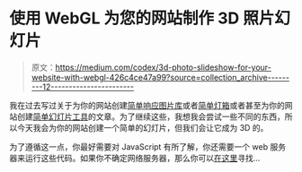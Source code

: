# 使用 WebGL 为您的网站制作 3D 照片幻灯片

> 原文：<https://medium.com/codex/3d-photo-slideshow-for-your-website-with-webgl-426c4ce47a99?source=collection_archive---------12----------------------->

我在过去写过关于为你的网站创建[简单响应图片库](https://timnwells.medium.com/create-a-simple-responsive-image-gallery-with-html-and-css-fcb973f595ea)或者[简单灯箱](https://blog.devgenius.io/simple-website-lightbox-with-css-and-javascript-24afc86d98b5)或者甚至为你的网站创建[简单幻灯片工具](https://blog.devgenius.io/creating-a-simple-web-slideshow-with-html-and-javascript-b4feec8636ce)的文章。为了继续这些，我想我会尝试一些不同的东西，所以今天我会为你的网站创建一个简单的幻灯片，但我们会让它成为 3D 的。

为了遵循这一点，你最好需要对 JavaScript 有所了解，你还需要一个 web 服务器来运行这些代码。如果你不确定网络服务器，那么你可以[在这里](https://timnwells.medium.com/quick-and-easy-http-servers-for-local-development-7a7df5ac25ff)寻找…